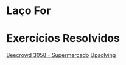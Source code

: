 # Laço For

# Exercícios Resolvidos

[Beecrowd 3058 - Supermercado](https://judge.beecrowd.com/en/problems/view/3058) [Upsolving](upsolving/beecrowd_3058.c)


